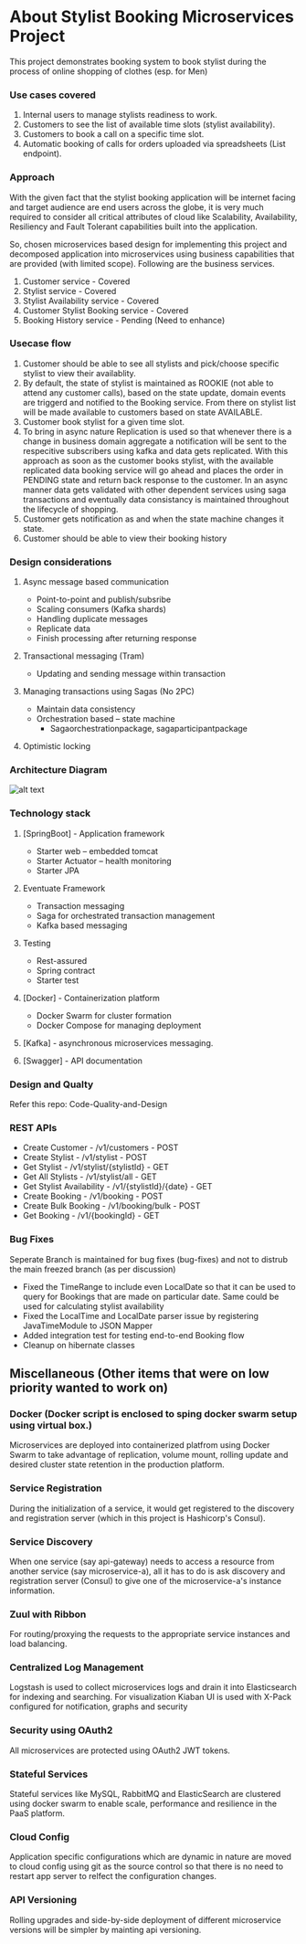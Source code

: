 # About Stylist Booking Microservices Project

This project demonstrates booking system to book stylist during the process of online shopping of clothes (esp. for Men)

### Use cases covered
1. Internal users to manage stylists readiness to work.
2. Customers to see the list of available time slots (stylist availability).
3. Customers to book a call on a specific time slot.
4. Automatic booking of calls for orders uploaded via spreadsheets (List endpoint).

### Approach

With the given fact that the stylist booking application will be internet facing and target audience are end users across the globe, it is very much required to consider all critical attributes of cloud like Scalability, Availability, Resiliency and Fault Tolerant capabilities built into the application. 

So, chosen microservices based design for implementing this project and decomposed application into microservices using business capabilities that are provided (with limited scope). Following are the business services.

 1. Customer service - Covered
 2. Stylist service - Covered 
 3. Stylist Availability service - Covered
 4. Customer Stylist Booking service - Covered
 5. Booking History service - Pending (Need to enhance)
 
### Usecase flow

 1. Customer should be able to see all stylists and pick/choose specific stylist to view their availablity.
 2. By default, the state of stylist is maintained as ROOKIE (not able to attend any customer calls), based on the state update, domain events are triggerd and notified to the Booking service. From there on stylist list will be made available to customers based on state AVAILABLE.
 3. Customer book stylist for a given time slot.
 4. To bring in async nature Replication is used so that whenever there is a change in business domain aggregate a notification will be sent to the respecitive subscribers using kafka and data gets replicated. With this approach as soon as the customer books stylist, with the available replicated data booking service will go ahead and places the order in PENDING state and return back response to the customer. In an async manner data gets validated with other dependent services using saga transactions and eventually data consistancy is maintained throughout the lifecycle of shopping.
 5. Customer gets notification as and when the state machine changes it state.
 6. Customer should be able to view their booking history
 
### Design considerations

1. Async message based communication
   - Point-to-point and publish/subsribe
   - Scaling consumers (Kafka shards)
   - Handling duplicate messages
   - Replicate data
   - Finish processing after returning response

2. Transactional messaging (Tram)
   - Updating and sending message within transaction

3. Managing transactions using Sagas (No 2PC)
   - Maintain data consistency
   - Orchestration based – state machine
     - Sagaorchestrationpackage, sagaparticipantpackage

4. Optimistic locking

### Architecture Diagram

![alt text](https://github.com/MaheshRudrachar/Stylist-Booking/blob/master/Stylist%20Booking%20Architecture.png)

### Technology stack

1. [SpringBoot] - Application framework
   - Starter web – embedded tomcat
   - Starter Actuator – health monitoring
   - Starter JPA

2. Eventuate Framework
   - Transaction messaging
   - Saga for orchestrated transaction management
   - Kafka based messaging
 
3. Testing
   - Rest-assured
   - Spring contract
   - Starter test

4. [Docker] - Containerization platform
   - Docker Swarm for cluster formation
   - Docker Compose for managing deployment
 
5. [Kafka] - asynchronous microservices messaging.

6. [Swagger] - API documentation

### Design and Qualty

Refer this repo: Code-Quality-and-Design

### REST APIs

- Create Customer - /v1/customers - POST
- Create Stylist - /v1/stylist - POST
- Get Stylist - /v1/stylist/{stylistId} - GET
- Get All Stylists - /v1/stylist/all - GET
- Get Stylist Availability - /v1/{stylistId}/{date} - GET
- Create Booking - /v1/booking - POST
- Create Bulk Booking - /v1/booking/bulk - POST
- Get Booking - /v1/{bookingId} - GET

### Bug Fixes

Seperate Branch is maintained for bug fixes (bug-fixes) and not to distrub the main freezed branch (as per discussion)

- Fixed the TimeRange to include even LocalDate so that it can be used to query for Bookings that are made on particular date. Same could be used for calculating stylist availability
- Fixed the LocalTime and LocalDate parser issue by registering JavaTimeModule to JSON Mapper
- Added integration test for testing end-to-end Booking flow
- Cleanup on hibernate classes

## Miscellaneous (Other items that were on low priority wanted to work on)

### Docker (Docker script is enclosed to sping docker swarm setup using virtual box.)

Microservices are deployed into containerized platfrom using Docker Swarm to take advantage of replication, volume mount, rolling update and desired cluster state retention in the production platform.

### Service Registration

During the initialization of a service, it would get registered to the discovery and registration server (which in this project is Hashicorp's Consul).

### Service Discovery

When one service (say api-gateway) needs to access a resource from another service (say microservice-a), all it has to do is ask discovery and registration server (Consul) to give one of the microservice-a's instance information.

### Zuul with Ribbon

For routing/proxying the requests to the appropriate service instances and load balancing.

### Centralized Log Management

Logstash is used to collect microservices logs and drain it into Elasticsearch for indexing and searching. For visualization Kiaban UI is used with X-Pack configured for notification, graphs and security


### Security using OAuth2

All microservices are protected using OAuth2 JWT tokens.

### Stateful Services

Stateful services like MySQL, RabbitMQ and ElasticSearch are clustered using docker swarm to enable scale, performance and resilience in the PaaS platform.

### Cloud Config

Application specific configurations which are dynamic in nature are moved to cloud config using git as the source control so that there is no need to restart app server to relfect the configuration changes.

### API Versioning

Rolling upgrades and side-by-side deployment of different microservice versions will be simpler by mainting api versioning.
